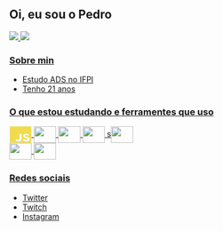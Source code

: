 ## Oi, eu sou o Pedro

<div align="left">
  <a href="https://github.com/Pedro-Baruch">
  <img height="180em" src="https://github-readme-stats.vercel.app/api?username=pedro-baruch&show_icons=true&theme=dark&include_all_commits=true&count_private=true"/>
  <img height="180em" src="https://github-readme-stats.vercel.app/api/top-langs/?username=pedro-baruch&layout=compact&langs_count=7&theme=dark"/> 
</div>

### Sobre min
- Estudo ADS no IFPI
- Tenho 21 anos

### O que estou estudando e ferramentes que uso

<div class="estudando">
  <img align="center" height="30" width="40" src="https://raw.githubusercontent.com/devicons/devicon/master/icons/javascript/javascript-plain.svg">
  <img align="center" height="30" width="40" src="https://cdn.jsdelivr.net/gh/devicons/devicon/icons/typescript/typescript-original.svg">
  <img align="center" height="30" width="40" src="https://cdn.jsdelivr.net/gh/devicons/devicon/icons/html5/html5-original.svg">
  <img align="center" height="30" width="40" src="https://cdn.jsdelivr.net/gh/devicons/devicon/icons/css3/css3-original.svg">
  s<img align="center" height="30" width="40" src="https://cdn.jsdelivr.net/gh/devicons/devicon/icons/react/react-original.svg"> 
</div>

<div class="Ferramentas">
  <img align="center" height="30" width="40" src="https://cdn.jsdelivr.net/gh/devicons/devicon/icons/vscode/vscode-original.svg">
  <img align="center" height="30" width="40" src="https://cdn.jsdelivr.net/gh/devicons/devicon/icons/git/git-original-wordmark.svg">
</div>

### Redes sociais
  - <a href="https://twitter.com/Kurorh">Twitter</a>
  - <a href="https://www.twitch.tv/kurorh">Twitch</a>
  - <a href="https://www.instagram.com/pedro_baruch">Instagram</a>

